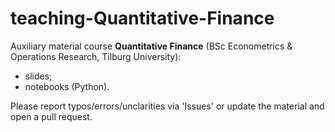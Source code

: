 # teaching-Quantitative-Finance
Auxiliary material course **Quantitative Finance** (BSc Econometrics & Operations Research, Tilburg University):
- slides;
- notebooks (Python).

Please report typos/errors/unclarities via 'Issues' or update the material and open a pull request.
